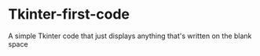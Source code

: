 # Tkinter-first-code
A simple Tkinter code that just displays anything that's written on the blank space
